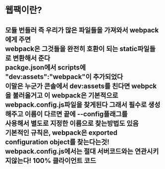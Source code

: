 웹팩이란?
=====================
모듈 번들러 즉 우리가 많은 파일들을 가져와서 webpack에게 주면<br/>
webpack은 그것들을 완전히 호환이 되는 static파일들로 변환해서 준다<br/>
packge.json에서 scripts에 "dev:assets":"webpack"이 추가되었다<br/>
이말은 누군가 콘솔에서 dev:assets를 친다면 webpck을 불러올거고 이 webpack은 기본적으로<br/>
webpack.config.js파일을 찾게된다 그래서 필수로 생성해주고 이름이 다르면 끝에 --config플래그를<br/>
사용해서 별도로 지정한 이름으로 찾는방법도 있음<br/>
기본적인 규칙은, webpack은 exported configuration object를 찾는다는것!<br/>
webpack.config.js에서는 절대 서버코드와는 연관시키지않는다! 100% 클라이언트 코드
--------------------------------------


